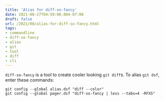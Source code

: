 ```yaml
---
title: 'Alias for diff-so-fancy'
date: 2021-08-27T04:59:00.004-07:00
draft: false
url: /2021/08/alias-for-diff-so-fancy.html
tags: 
- commandline
- diff-so-fancy
- alias
- git
- tool
- diff
- cli
---
```


`diff-so-fancy` is a tool to create cooler looking `git diff`s. To alias `git dsf`, enter these commands:

```
git config --global alias.dsf "diff --color"  
git config --global pager.dsf "diff-so-fancy | less --tabs=4 -RFXS"
```